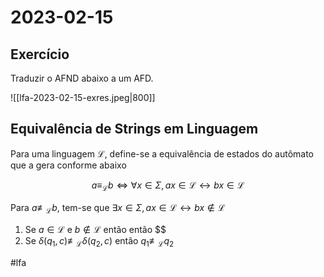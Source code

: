 # 2023-02-15

## Exercício

Traduzir o AFND abaixo a um AFD.

![[lfa-2023-02-15-exres.jpeg|800]]

## Equivalência de Strings em Linguagem

Para uma linguagem $\mathcal{L}$, define-se a equivalência de estados do autômato que a gera conforme abaixo

$$
a \equiv_{\mathcal{L}} b \iff \forall x \in \Sigma, ax \in \mathcal{L} \leftrightarrow bx \in \mathcal{L} 
$$

Para $a \not\equiv_{\mathcal{L}} b$, tem-se  que $\exists x \in \Sigma, ax \in \mathcal{L} \leftrightarrow bx \not\in \mathcal{L}$

1. Se $a \in \mathcal{L}$ e $b \not\in \mathcal{L}$ então então $$
2. Se $\delta(q_1, c) \not\equiv_{\mathcal{L}} \delta(q_2, c)$ então $q_1 \not\equiv_{\mathcal{L}} q_2$ 

#lfa 
